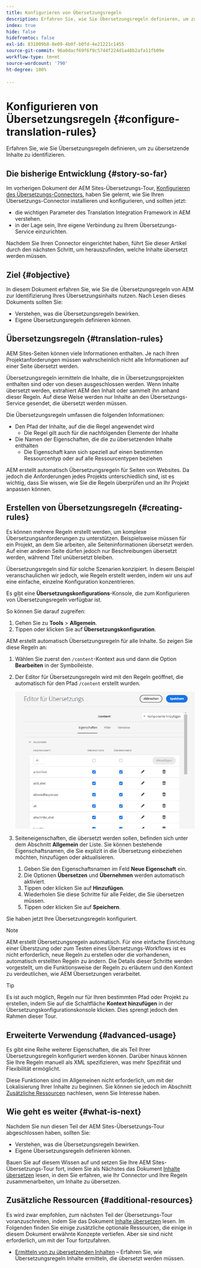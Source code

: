 ```yaml
---
title: Konfigurieren von Übersetzungsregeln
description: Erfahren Sie, wie Sie Übersetzungsregeln definieren, um zu übersetzende Inhalte zu identifizieren.
index: true
hide: false
hidefromtoc: false
exl-id: 831009b8-8e09-4b0f-b0fd-4e21221c1455
source-git-commit: 96a0dacf69f6f9c5744f224d1a48b2afa11fb09e
workflow-type: tm+mt
source-wordcount: '790'
ht-degree: 100%

---
```


# Konfigurieren von Übersetzungsregeln {#configure-translation-rules}

Erfahren Sie, wie Sie Übersetzungsregeln definieren, um zu übersetzende Inhalte zu identifizieren.

## Die bisherige Entwicklung {#story-so-far}

Im vorherigen Dokument der AEM Sites-Übersetzungs-Tour, [Konfigurieren des Übersetzungs-Connectors](configure-connector.md), haben Sie gelernt, wie Sie Ihren Übersetzungs-Connector installieren und konfigurieren, und sollten jetzt:

* die wichtigen Parameter des Translation Integration Framework in AEM verstehen.
* in der Lage sein, Ihre eigene Verbindung zu Ihrem Übersetzungs-Service einzurichten.

Nachdem Sie Ihren Connector eingerichtet haben, führt Sie dieser Artikel durch den nächsten Schritt, um herauszufinden, welche Inhalte übersetzt werden müssen.

## Ziel {#objective}

In diesem Dokument erfahren Sie, wie Sie die Übersetzungsregeln von AEM zur Identifizierung Ihres Übersetzungsinhalts nutzen. Nach Lesen dieses Dokuments sollten Sie:

* Verstehen, was die Übersetzungsregeln bewirken.
* Eigene Übersetzungsregeln definieren können.

## Übersetzungsregeln {#translation-rules}

AEM Sites-Seiten können viele Informationen enthalten. Je nach Ihren Projektanforderungen müssen wahrscheinlich nicht alle Informationen auf einer Seite übersetzt werden.

Übersetzungsregeln iermitteln die Inhalte, die in Übersetzungsprojekten enthalten sind oder von diesen ausgeschlossen werden. Wenn Inhalte übersetzt werden, extrahiert AEM den Inhalt oder sammelt ihn anhand dieser Regeln. Auf diese Weise werden nur Inhalte an den Übersetzungs-Service gesendet, die übersetzt werden müssen.

Die Übersetzungsregeln umfassen die folgenden Informationen:

* Den Pfad der Inhalte, auf die die Regel angewendet wird
   * Die Regel gilt auch für die nachfolgenden Elemente der Inhalte
* Die Namen der Eigenschaften, die die zu übersetzenden Inhalte enthalten
   * Die Eigenschaft kann sich speziell auf einen bestimmten Ressourcentyp oder auf alle Ressourcentypen beziehen

AEM erstellt automatisch Übersetzungsregeln für Seiten von Websites. Da jedoch die Anforderungen jedes Projekts unterschiedlich sind, ist es wichtig, dass Sie wissen, wie Sie die Regeln überprüfen und an Ihr Projekt anpassen können.

## Erstellen von Übersetzungsregeln {#creating-rules}

Es können mehrere Regeln erstellt werden, um komplexe Übersetzungsanforderungen zu unterstützen. Beispielsweise müssen für ein Projekt, an dem Sie arbeiten, alle Seiteninformationen übersetzt werden. Auf einer anderen Seite dürfen jedoch nur Beschreibungen übersetzt werden, während Titel unübersetzt bleiben.

Übersetzungsregeln sind für solche Szenarien konzipiert. In diesem Beispiel veranschaulichen wir jedoch, wie Regeln erstellt werden, indem wir uns auf eine einfache, einzelne Konfiguration konzentrieren.

Es gibt eine **Übersetzungskonfigurations**-Konsole, die zum Konfigurieren von Übersetzungsregeln verfügbar ist.

So können Sie darauf zugreifen:

1. Gehen Sie zu **Tools** > **Allgemein**.
1. Tippen oder klicken Sie auf **Übersetzungskonfiguration**.

AEM erstellt automatisch Übersetzungsregeln für alle Inhalte. So zeigen Sie diese Regeln an:

1. Wählen Sie zuerst den `/content`-Kontext aus und dann die Option **Bearbeiten** in der Symbolleiste.
1. Der Editor für Übersetzungsregeln wird mit den Regeln geöffnet, die automatisch für den Pfad `/content` erstellt wurden.

   ![Editor für Übersetzungsregeln](assets/translation-rules-editor.png)

1. Seiteneigenschaften, die übersetzt werden sollen, befinden sich unter dem Abschnitt **Allgemein** der Liste. Sie können bestehende Eigenschaftsnamen, die Sie explizit in die Übersetzung einbeziehen möchten, hinzufügen oder aktualisieren.
   1. Geben Sie den Eigenschaftsnamen im Feld **Neue Eigenschaft** ein.
   1. Die Optionen **Übersetzen** und **Übernehmen** werden automatisch aktiviert.
   1. Tippen oder klicken Sie auf **Hinzufügen**.
   1. Wiederholen Sie diese Schritte für alle Felder, die Sie übersetzen müssen.
   1. Tippen oder klicken Sie auf **Speichern**.

Sie haben jetzt Ihre Übersetzungsregeln konfiguriert.

>[!NOTE]
>
>AEM erstellt Übersetzungsregeln automatisch. Für eine einfache Einrichtung einer Überstzung oder zum Testen eines Übersetzungs-Workflows ist es nicht erforderlich, neue Regeln zu erstellen oder die vorhandenen, automatisch erstellten Regeln zu ändern. Die Details dieser Schritte werden vorgestellt, um die Funktionsweise der Regeln zu erläutern und den Kontext zu verdeutlichen, wie AEM Übersetzungen verarbeitet.

>[!TIP]
>
>Es ist auch möglich, Regeln nur für Ihren bestimmten Pfad oder Projekt zu erstellen, indem Sie auf die Schaltfläche **Kontext hinzufügen** in der Übersetzungskonfigurationskonsole klicken. Dies sprengt jedoch den Rahmen dieser Tour.

## Erweiterte Verwendung {#advanced-usage}

Es gibt eine Reihe weiterer Eigenschaften, die als Teil Ihrer Übersetzungsregeln konfiguriert werden können. Darüber hinaus können Sie Ihre Regeln manuell als XML spezifizieren, was mehr Spezifität und Flexibilität ermöglicht.

Diese Funktionen sind im Allgemeinen nicht erforderlich, um mit der Lokalisierung Ihrer Inhalte zu beginnen. Sie können sie jedoch im Abschnitt [Zusätzliche Ressourcen](#additional-resources) nachlesen, wenn Sie Interesse haben.

## Wie geht es weiter {#what-is-next}

Nachdem Sie nun diesen Teil der AEM Sites-Übersetzungs-Tour abgeschlossen haben, sollten Sie:

* Verstehen, was die Übersetzungsregeln bewirken.
* Eigene Übersetzungsregeln definieren können.

Bauen Sie auf diesem Wissen auf und setzen Sie Ihre AEM Sites-Übersetzungs-Tour fort, indem Sie als Nächstes das Dokument [Inhalte übersetzen](translate-content.md) lesen, in dem Sie erfahren, wie Ihr Connector und Ihre Regeln zusammenarbeiten, um Inhalte zu übersetzen.

## Zusätzliche Ressourcen {#additional-resources}

Es wird zwar empfohlen, zum nächsten Teil der Übersetzungs-Tour voranzuschreiten, indem Sie das Dokument [Inhalte übersetzen](translate-content.md) lesen. Im Folgenden finden Sie einige zusätzliche optionale Ressourcen, die einige in diesem Dokument erwähnte Konzepte vertiefen. Aber sie sind nicht erforderlich, um mit der Tour fortzufahren.

* [Ermitteln von zu übersetzenden Inhalten](/help/sites-cloud/administering/translation/rules.md) – Erfahren Sie, wie Übersetzungsregeln Inhalte ermitteln, die übersetzt werden müssen.
